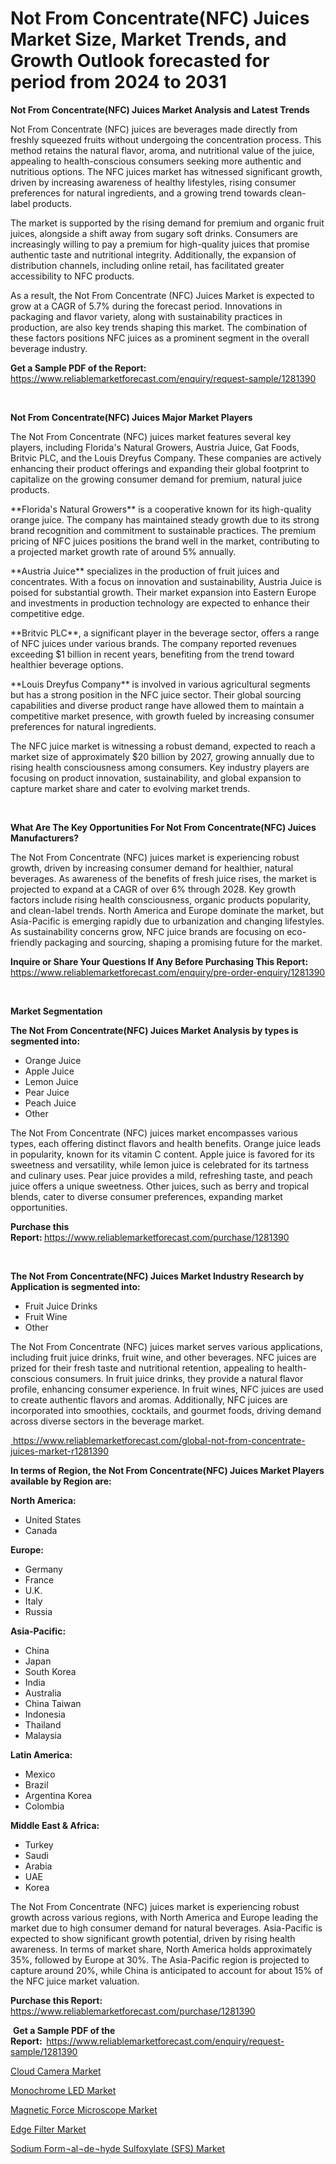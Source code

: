 <p><h1>Not From Concentrate(NFC) Juices Market Size, Market Trends, and Growth Outlook forecasted for period from 2024 to 2031</h1></p><p><strong>Not From Concentrate(NFC) Juices Market Analysis and Latest Trends</strong></p>
<p><p>Not From Concentrate (NFC) juices are beverages made directly from freshly squeezed fruits without undergoing the concentration process. This method retains the natural flavor, aroma, and nutritional value of the juice, appealing to health-conscious consumers seeking more authentic and nutritious options. The NFC juices market has witnessed significant growth, driven by increasing awareness of healthy lifestyles, rising consumer preferences for natural ingredients, and a growing trend towards clean-label products.</p><p>The market is supported by the rising demand for premium and organic fruit juices, alongside a shift away from sugary soft drinks. Consumers are increasingly willing to pay a premium for high-quality juices that promise authentic taste and nutritional integrity. Additionally, the expansion of distribution channels, including online retail, has facilitated greater accessibility to NFC products.</p><p>As a result, the Not From Concentrate (NFC) Juices Market is expected to grow at a CAGR of 5.7% during the forecast period. Innovations in packaging and flavor variety, along with sustainability practices in production, are also key trends shaping this market. The combination of these factors positions NFC juices as a prominent segment in the overall beverage industry.</p></p>
<p><strong>Get a Sample PDF of the Report:&nbsp;</strong> <a href="https://www.reliablemarketforecast.com/enquiry/request-sample/1281390?utm_campaign=1129&utm_medium=2&utm_source=Github&utm_content=ia&utm_term=30092024&utm_id=not-from-concentratenfc-juices">https://www.reliablemarketforecast.com/enquiry/request-sample/1281390</a></p>
<p>&nbsp;</p>
<p><strong>Not From Concentrate(NFC) Juices Major Market Players</strong></p>
<p><p>The Not From Concentrate (NFC) juices market features several key players, including Florida's Natural Growers, Austria Juice, Gat Foods, Britvic PLC, and the Louis Dreyfus Company. These companies are actively enhancing their product offerings and expanding their global footprint to capitalize on the growing consumer demand for premium, natural juice products.</p><p>**Florida's Natural Growers** is a cooperative known for its high-quality orange juice. The company has maintained steady growth due to its strong brand recognition and commitment to sustainable practices. The premium pricing of NFC juices positions the brand well in the market, contributing to a projected market growth rate of around 5% annually.</p><p>**Austria Juice** specializes in the production of fruit juices and concentrates. With a focus on innovation and sustainability, Austria Juice is poised for substantial growth. Their market expansion into Eastern Europe and investments in production technology are expected to enhance their competitive edge.</p><p>**Britvic PLC**, a significant player in the beverage sector, offers a range of NFC juices under various brands. The company reported revenues exceeding $1 billion in recent years, benefiting from the trend toward healthier beverage options.</p><p>**Louis Dreyfus Company** is involved in various agricultural segments but has a strong position in the NFC juice sector. Their global sourcing capabilities and diverse product range have allowed them to maintain a competitive market presence, with growth fueled by increasing consumer preferences for natural ingredients.</p><p>The NFC juice market is witnessing a robust demand, expected to reach a market size of approximately $20 billion by 2027, growing annually due to rising health consciousness among consumers. Key industry players are focusing on product innovation, sustainability, and global expansion to capture market share and cater to evolving market trends.</p></p>
<p>&nbsp;</p>
<p><strong>What Are The Key Opportunities For Not From Concentrate(NFC) Juices Manufacturers?</strong></p>
<p><p>The Not From Concentrate (NFC) juices market is experiencing robust growth, driven by increasing consumer demand for healthier, natural beverages. As awareness of the benefits of fresh juice rises, the market is projected to expand at a CAGR of over 6% through 2028. Key growth factors include rising health consciousness, organic products popularity, and clean-label trends. North America and Europe dominate the market, but Asia-Pacific is emerging rapidly due to urbanization and changing lifestyles. As sustainability concerns grow, NFC juice brands are focusing on eco-friendly packaging and sourcing, shaping a promising future for the market.</p></p>
<p><strong>Inquire or Share Your Questions If Any Before Purchasing This Report:</strong> <a href="https://www.reliablemarketforecast.com/enquiry/pre-order-enquiry/1281390?utm_campaign=1129&utm_medium=2&utm_source=Github&utm_content=ia&utm_term=30092024&utm_id=not-from-concentratenfc-juices">https://www.reliablemarketforecast.com/enquiry/pre-order-enquiry/1281390</a></p>
<p>&nbsp;</p>
<p><strong>Market Segmentation</strong></p>
<p><strong>The Not From Concentrate(NFC) Juices Market Analysis by types is segmented into:</strong></p>
<p><ul><li>Orange Juice</li><li>Apple Juice</li><li>Lemon Juice</li><li>Pear Juice</li><li>Peach Juice</li><li>Other</li></ul></p>
<p><p>The Not From Concentrate (NFC) juices market encompasses various types, each offering distinct flavors and health benefits. Orange juice leads in popularity, known for its vitamin C content. Apple juice is favored for its sweetness and versatility, while lemon juice is celebrated for its tartness and culinary uses. Pear juice provides a mild, refreshing taste, and peach juice offers a unique sweetness. Other juices, such as berry and tropical blends, cater to diverse consumer preferences, expanding market opportunities.</p></p>
<p><strong>Purchase this Report:&nbsp;</strong><a href="https://www.reliablemarketforecast.com/purchase/1281390?utm_campaign=1129&utm_medium=2&utm_source=Github&utm_content=ia&utm_term=30092024&utm_id=not-from-concentratenfc-juices">https://www.reliablemarketforecast.com/purchase/1281390</a></p>
<p>&nbsp;</p>
<p><strong>The Not From Concentrate(NFC) Juices Market Industry Research by Application is segmented into:</strong></p>
<p><ul><li>Fruit Juice Drinks</li><li>Fruit Wine</li><li>Other</li></ul></p>
<p><p>The Not From Concentrate (NFC) juices market serves various applications, including fruit juice drinks, fruit wine, and other beverages. NFC juices are prized for their fresh taste and nutritional retention, appealing to health-conscious consumers. In fruit juice drinks, they provide a natural flavor profile, enhancing consumer experience. In fruit wines, NFC juices are used to create authentic flavors and aromas. Additionally, NFC juices are incorporated into smoothies, cocktails, and gourmet foods, driving demand across diverse sectors in the beverage market.</p></p>
<p><a href="https://www.reliablemarketforecast.com/global-not-from-concentrate-juices-market-r1281390?utm_campaign=1129&utm_medium=2&utm_source=Github&utm_content=ia&utm_term=30092024&utm_id=not-from-concentratenfc-juices">&nbsp;https://www.reliablemarketforecast.com/global-not-from-concentrate-juices-market-r1281390</a></p>
<p><strong>In terms of Region, the Not From Concentrate(NFC) Juices Market Players available by Region are:</strong></p>
<p>
    <p> <strong> North America: </strong>
        <ul>
            <li>United States</li>
            <li>Canada</li>
        </ul>
        </p> 
    <p> <strong> Europe: </strong>
        <ul>
            <li>Germany</li>
            <li>France</li>
            <li>U.K.</li>
            <li>Italy</li>
            <li>Russia</li>
        </ul>
        </p> 
    <p> <strong> Asia-Pacific: </strong>
        <ul>
            <li>China</li>
            <li>Japan</li>
            <li>South Korea</li>
            <li>India</li>
            <li>Australia</li>
            <li>China Taiwan</li>
            <li>Indonesia</li>
            <li>Thailand</li>
            <li>Malaysia</li>
        </ul>
        </p> 
    <p> <strong> Latin America: </strong>
        <ul>
            <li>Mexico</li>
            <li>Brazil</li>
            <li>Argentina Korea</li>
            <li>Colombia</li>
        </ul>
        </p> 
    <p> <strong> Middle East & Africa: </strong>
        <ul>
            <li>Turkey</li>
            <li>Saudi</li>
            <li>Arabia</li>
            <li>UAE</li>
            <li>Korea</li>
        </ul>
    </p>
    </p>
<p><p>The Not From Concentrate (NFC) juices market is experiencing robust growth across various regions, with North America and Europe leading the market due to high consumer demand for natural beverages. Asia-Pacific is expected to show significant growth potential, driven by rising health awareness. In terms of market share, North America holds approximately 35%, followed by Europe at 30%. The Asia-Pacific region is projected to capture around 20%, while China is anticipated to account for about 15% of the NFC juice market valuation.</p></p>
<p><strong>Purchase this Report: </strong><a href="https://www.reliablemarketforecast.com/purchase/1281390?utm_campaign=1129&utm_medium=2&utm_source=Github&utm_content=ia&utm_term=30092024&utm_id=not-from-concentratenfc-juices">https://www.reliablemarketforecast.com/purchase/1281390</a></p>
<p>&nbsp;<strong>Get a Sample PDF of the Report:&nbsp;&nbsp;</strong><a href="https://www.reliablemarketforecast.com/enquiry/request-sample/1281390?utm_campaign=1129&utm_medium=2&utm_source=Github&utm_content=ia&utm_term=30092024&utm_id=not-from-concentratenfc-juices">https://www.reliablemarketforecast.com/enquiry/request-sample/1281390</a></p>
<p><strong></strong></p>
<p><p><a href="https://www.linkedin.com/pulse/cloud-camera-market-size-growth-trends-industry-analysis-3u68f?utm_campaign=1129&utm_medium=2&utm_source=Github&utm_content=ia&utm_term=30092024&utm_id=not-from-concentratenfc-juices">Cloud Camera Market</a></p><p><a href="https://issuu.com/reportprime-2/docs/monochrome-led-market-size-2030.ppt_eaa92e7b4778cc?utm_campaign=1129&utm_medium=2&utm_source=Github&utm_content=ia&utm_term=30092024&utm_id=not-from-concentratenfc-juices">Monochrome LED Market</a></p><p><a href="https://www.linkedin.com/pulse/market-dynamics-future-trends-global-magnetic-force-microscope-jttoe?utm_campaign=1129&utm_medium=2&utm_source=Github&utm_content=ia&utm_term=30092024&utm_id=not-from-concentratenfc-juices">Magnetic Force Microscope Market</a></p><p><a href="https://issuu.com/reportprime-2/docs/edge-filter-market-size-2030.pptx_298c16ccc555a0?utm_campaign=1129&utm_medium=2&utm_source=Github&utm_content=ia&utm_term=30092024&utm_id=not-from-concentratenfc-juices">Edge Filter Market</a></p><p><a href="https://github.com/denzelze5o/Market-Research-Report-List-1/blob/main/sodium-formaldehyde-sulfoxylate-sfs-market.md?utm_campaign=1129&utm_medium=2&utm_source=Github&utm_content=ia&utm_term=30092024&utm_id=not-from-concentratenfc-juices">Sodium Form¬al¬de¬hyde Sulfoxylate (SFS) Market</a></p></p>